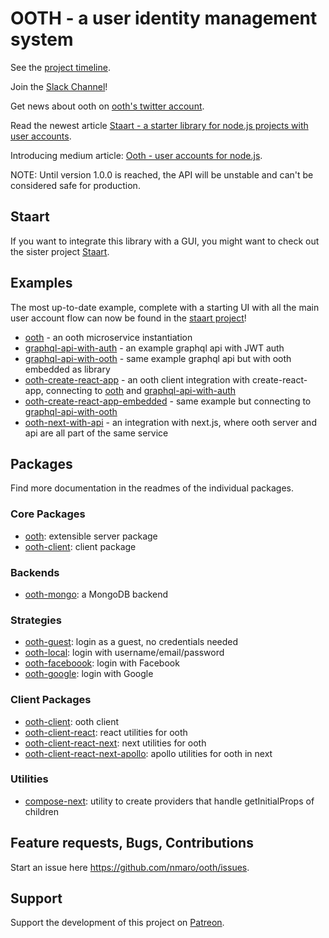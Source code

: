 # OOTH - a user identity management system

See the [project timeline](https://github.com/nmaro/ooth/projects/2).

Join the [Slack Channel](https://join.slack.com/t/ooth/shared_invite/enQtMjQ3MDE2ODA2NjE0LTE1NGNmN2YzZTdiMWNjODExZmNjYzg3ZGJjZmVmZmI2YjVhOWYzZDQ1NWI4Y2JiNzNlMmI2Y2U5ZWFhODIzMWQ)!

Get news about ooth on [ooth's twitter account](https://twitter.com/oothjs).

Read the newest article [Staart - a starter library for node.js projects with user accounts](https://medium.com/@nmaro/staart-a-starter-library-for-node-js-projects-with-user-accounts-d1328b46a59).

Introducing medium article: [Ooth - user accounts for node.js](https://medium.com/the-ideal-system/ooth-user-accounts-for-node-js-93cfcd28ed1a#.97kyfg4xg).

NOTE: Until version 1.0.0 is reached, the API will be unstable and can't be considered safe for production.

## Staart

If you want to integrate this library with a GUI, you might want to check out the sister project [Staart](https://github.com/nmaro/staart).

## Examples

The most up-to-date example, complete with a starting UI with all the main user account flow can now be found in the [staart project](https://github.com/nmaro/staart)!

* [ooth](examples/ooth) - an ooth microservice instantiation
* [graphql-api-with-auth](examples/graphql-api-with-auth) - an example graphql api with JWT auth
* [graphql-api-with-ooth](examples/graphql-api-with-ooth) - same example graphql api but with ooth embedded as library
* [ooth-create-react-app](examples/ooth-create-react-app) - an ooth client integration with create-react-app, connecting to [ooth](examples/ooth) and [graphql-api-with-auth](examples/graphql-api-with-auth)
* [ooth-create-react-app-embedded](examples/ooth-create-react-app-embedded) - same example but connecting to [graphql-api-with-ooth](examples/graphql-api-with-ooth)
* [ooth-next-with-api](examples/ooth-next-with-api) - an integration with next.js, where ooth server and api are all part of the same service

## Packages

Find more documentation in the readmes of the individual packages.

### Core Packages

* [ooth](packages/ooth): extensible server package
* [ooth-client](packages/ooth-client): client package

### Backends

* [ooth-mongo](packages/ooth-mongo): a MongoDB backend

### Strategies

* [ooth-guest](packages/ooth-guest): login as a guest, no credentials needed
* [ooth-local](packages/ooth-local): login with username/email/password
* [ooth-faceboook](packages/ooth-facebook): login with Facebook
* [ooth-google](packages/ooth-google): login with Google

### Client Packages

* [ooth-client](packages/ooth-client): ooth client
* [ooth-client-react](packages/ooth-client-react): react utilities for ooth
* [ooth-client-react-next](packages/ooth-client-react-next): next utilities for ooth
* [ooth-client-react-next-apollo](packages/ooth-client-react-next-apollo): apollo utilities for ooth in next

### Utilities

* [compose-next](packages/compose-next): utility to create providers that handle getInitialProps of children

## Feature requests, Bugs, Contributions

Start an issue here https://github.com/nmaro/ooth/issues.

## Support

Support the development of this project on [Patreon](https://www.patreon.com/nmaro).
